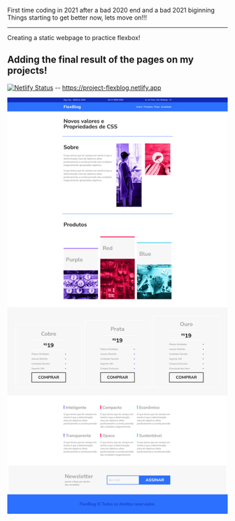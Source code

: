 First time coding in 2021 after a bad 2020 end and a bad 2021 biginning
Things starting to get better now, lets move on!!!

----------------------------------------------------------------------------
Creating a static webpage to practice flexbox!

## Adding the final result of the pages on my projects!

[![Netlify Status](https://api.netlify.com/api/v1/badges/859098a4-e699-482c-b9f3-420d50c38f1e/deploy-status)](https://app.netlify.com/sites/project-flexblog/deploys) -- https://project-flexblog.netlify.app

![](image/FlexBlog.jpg)
